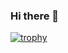 ### Hi there 👋
[![trophy](https://github-profile-trophy.vercel.app/?username=sergiocastrillon)](https://github.com/ryo-ma/github-profile-trophy)
